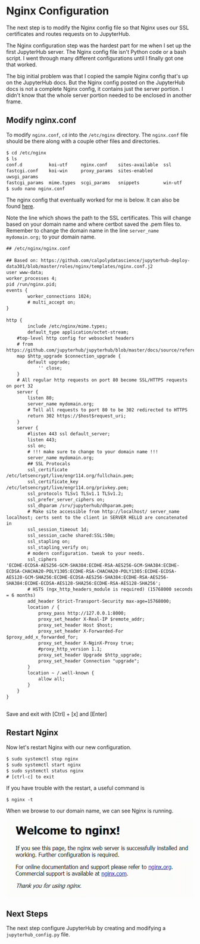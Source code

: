 # Nginx Configuration

The next step is to modify the Nginx config file so that Nginx uses our SSL certificates and routes requests on to JupyterHub. 

The Nginx configuration step was the hardest part for me when I set up the first JupyterHub server. The Nginx config file isn't Python code or a bash script. I went through many different configurations until I finally got one that worked. 

The big initial problem was that I copied the sample Nginx config that's up on the JupyterHub docs. But the Nginx config posted on the JupyterHub docs is not a complete Nginx config, it contains just the server portion. I didn't know that the whole server portion needed to be enclosed in another frame.

## Modify nginx.conf
 
To modify ```nginx.conf```, ```cd``` into the ```/etc/nginx``` directory. The ```nginx.conf``` file should be there along with a couple other files and directories.

```
$ cd /etc/nginx
$ ls
conf.d          koi-utf     nginx.conf    sites-available  ssl
fastcgi.conf    koi-win     proxy_params  sites-enabled    uwsgi_params
fastcgi_params  mime.types  scgi_params   snippets         win-utf
$ sudo nano nginx.conf
```

The nginx config that eventually worked for me is below. It can also be found [here](https://github.com/ProfessorKazarinoff/jupyterhub-engr114/blob/master/nginx.conf).

Note the line which shows the path to the SSL certificates. This will change based on your domain name and where certbot saved the .pem files to. Remember to change the domain name in the line ```server_name mydomain.org;``` to your domain name.

```text
## /etc/nginx/nginx.conf

## Based on: https://github.com/calpolydatascience/jupyterhub-deploy-data301/blob/master/roles/nginx/templates/nginx.conf.j2
user www-data;
worker_processes 4;
pid /run/nginx.pid;
events {
        worker_connections 1024;
        # multi_accept on;
}

http {
        include /etc/nginx/mime.types;
        default_type application/octet-stream;
    #top-level http config for websocket headers
    # from https://github.com/jupyterhub/jupyterhub/blob/master/docs/source/referen$
    map $http_upgrade $connection_upgrade {
        default upgrade;
            '' close;
    }
    # All regular http requests on port 80 become SSL/HTTPS requests on port 32
    server {
        listen 80;
        server_name mydomain.org;
        # Tell all requests to port 80 to be 302 redirected to HTTPS
        return 302 https://$host$request_uri;
    }
    server {
        #listen 443 ssl default_server;
        listen 443;
        ssl on;
        # !!! make sure to change to your domain name !!!
        server_name mydomain.org;
        ## SSL Protocals
        ssl_certificate /etc/letsencrypt/live/engr114.org/fullchain.pem;
        ssl_certificate_key /etc/letsencrypt/live/engr114.org/privkey.pem;
        ssl_protocols TLSv1 TLSv1.1 TLSv1.2;
        ssl_prefer_server_ciphers on;
        ssl_dhparam /srv/jupyterhub/dhparam.pem;
        # Make site accessible from http://localhost/ server_name localhost; certs sent to the client in SERVER HELLO are concatenated in
        ssl_session_timeout 1d;
        ssl_session_cache shared:SSL:50m;
        ssl_stapling on;
        ssl_stapling_verify on;
        # modern configuration. tweak to your needs.
        ssl_ciphers 
'ECDHE-ECDSA-AES256-GCM-SHA384:ECDHE-RSA-AES256-GCM-SHA384:ECDHE-ECDSA-CHACHA20-POLY1305:ECDHE-RSA-CHACHA20-POLY1305:ECDHE-ECDSA-AES128-GCM-SHA256:ECDHE-ECDSA-AES256-SHA384:ECDHE-RSA-AES256-SHA384:ECDHE-ECDSA-AES128-SHA256:ECDHE-RSA-AES128-SHA256';
        # HSTS (ngx_http_headers_module is required) (15768000 seconds = 6 months)
        add_header Strict-Transport-Security max-age=15768000;
        location / {
            proxy_pass http://127.0.0.1:8000;
            proxy_set_header X-Real-IP $remote_addr;
            proxy_set_header Host $host;
            proxy_set_header X-Forwarded-For $proxy_add_x_forwarded_for;
            proxy_set_header X-NginX-Proxy true;
            #proxy_http_version 1.1;
            proxy_set_header Upgrade $http_upgrade;
            proxy_set_header Connection "upgrade";
        }
        location ~ /.well-known {
            allow all;
        }
    }
}


```
Save and exit with [Ctrl] + [x] and [Enter]

## Restart Nginx

Now let's restart Nginx with our new configuration.

```text
$ sudo systemctl stop nginx
$ sudo systemctl start nginx
$ sudo systemctl status nginx
# [ctrl-c] to exit
```

If you have trouble with the restart, a useful command is

```text
$ nginx -t
```

When we browse to our domain name, we can see Nginx is running.

![nginx welcome page](images/welcome_to_nginx.png)

## Next Steps

The next step configure JupyterHub by creating and modifying a ```jupyterhub_config.py``` file.

<br>
